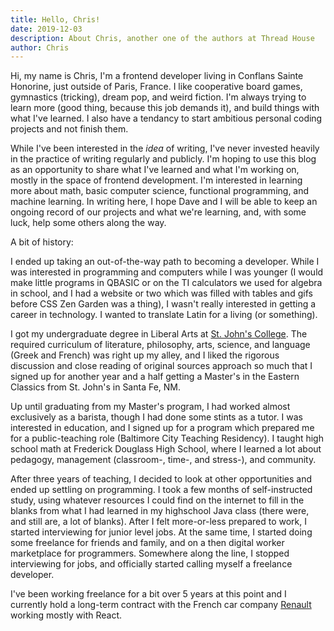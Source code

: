 ```yaml
---
title: Hello, Chris!
date: 2019-12-03
description: About Chris, another one of the authors at Thread House
author: Chris
---
```


Hi, my name is Chris, I'm a frontend developer living in Conflans Sainte Honorine, just outside of Paris, France. I like cooperative board games, gymnastics (tricking), dream pop, and weird fiction. I'm always trying to learn more (good thing, because this job demands it), and build things with what I've learned. I also have a tendancy to start ambitious personal coding projects and not finish them.

While I've been interested in the _idea_ of writing, I've never invested heavily in the practice of writing regularly and publicly. I'm hoping to use this blog as an opportunity to share what I've learned and what I'm working on, mostly in the space of frontend development. I'm interested in learning more about math, basic computer science, functional programming, and machine learning. In writing here, I hope Dave and I will be able to keep an ongoing record of our projects and what we're learning, and, with some luck, help some others along the way.

A bit of history:

I ended up taking an out-of-the-way path to becoming a developer. While I was interested in programming and computers while I was younger (I would make little programs in QBASIC or on the TI calculators we used for algebra in school, and I had a website or two which was filled with tables and gifs before CSS Zen Garden was a thing), I wasn't really interested in getting a career in technology. I wanted to translate Latin for a living (or something).

I got my undergraduate degree in Liberal Arts at [St. John's College](https://www.sjc.edu). The required curriculum of literature, philosophy, arts, science, and language (Greek and French) was right up my alley, and I liked the rigorous discussion and close reading of original sources approach so much that I signed up for another year and a half getting a Master's in the Eastern Classics from St. John's in Santa Fe, NM.

Up until graduating from my Master's program, I had worked almost exclusively as a barista, though I had done some stints as a tutor. I was interested in education, and I signed up for a program which prepared me for a public-teaching role (Baltimore City Teaching Residency). I taught high school math at Frederick Douglass High School, where I learned a lot about pedagogy, management (classroom-, time-, and stress-), and community.

After three years of teaching, I decided to look at other opportunities and ended up settling on programming. I took a few months of self-instructed study, using whatever resources I could find on the internet to fill in the blanks from what I had learned in my highschool Java class (there were, and still are, a lot of blanks). After I felt more-or-less prepared to work, I started interviewing for junior level jobs. At the same time, I started doing some freelance for friends and family, and on a then digital worker marketplace for programmers. Somewhere along the line, I stopped interviewing for jobs, and officially started calling myself a freelance developer.

I've been working freelance for a bit over 5 years at this point and I currently hold a long-term contract with the French car company [Renault](https://renault.fr) working mostly with React.
